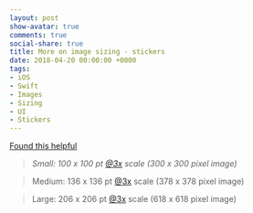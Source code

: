 ```yaml
---
layout: post
show-avatar: true
comments: true
social-share: true
title: More on image sizing - stickers
date: 2018-04-20 00:00:00 +0000
tags:
- iOS
- Swift
- Images
- Sizing
- UI
- Stickers
---
```

[Found this helpful](https://medium.com/@pillowsk3/a-complete-guide-to-making-and-publishing-an-ios-10-sticker-app-69298de09dff)

> _Small: 100 x 100 pt_ [_@3x_](http://twitter.com/3x "Twitter profile for @3x") _scale (300 x 300 pixel image)_

> Medium: 136 x 136 pt [@3x](http://twitter.com/3x "Twitter profile for @3x") scale (378 x 378 pixel image)

> Large: 206 x 206 pt [@3x](http://twitter.com/3x "Twitter profile for @3x") scale (618 x 618 pixel image)